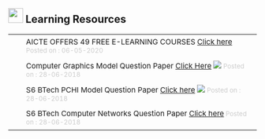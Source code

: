 
<h2><img height="30" src="images/learning_r.png" style="border:0px; box-shadow:none;" width="30"/> Learning Resources</h2>
<table border="0" cellpadding="8" style="border-collapse:collapse;" width="98%"><tr><td align="right" height="15" style="font-size:85%;padding-top:5px;padding-bottom:8px;" valign="top" width="15"> <img height="12" src="images/tick.png" style="border:0px; box-shadow:none;" width="12"/> </td><td style="font-size:15px; padding-top:5px;padding-bottom:8px;" valign="top">AICTE OFFERS 49 FREE E-LEARNING COURSES <a class="cc" href="/learningR/AICTE1588746702.pdf" target="_blank">Click here </a><font color="#CCC" size="2"> Posted on : 06-05-2020</font></td></tr><tr><td align="right" height="15" style="font-size:85%;padding-top:5px;padding-bottom:8px;" valign="top" width="15"> <img height="12" src="images/tick.png" style="border:0px; box-shadow:none;" width="12"/> </td><td style="font-size:15px; padding-top:5px;padding-bottom:8px;" valign="top">Computer Graphics Model Question Paper <a class="cc" href="/learningR/btech_cse_it_computer_graphics_201614604404791530170197.pdf" target="_blank">Click Here</a> <img src="images/new.gif" style="border:0px; box-shadow:none;"/> <font color="#CCC" size="2"> Posted on : 28-06-2018</font></td></tr><tr><td align="right" height="15" style="font-size:85%;padding-top:5px;padding-bottom:8px;" valign="top" width="15"> <img height="12" src="images/tick.png" style="border:0px; box-shadow:none;" width="12"/> </td><td style="font-size:15px; padding-top:5px;padding-bottom:8px;" valign="top">S6 BTech PCHI Model Question Paper <a class="cc" href="/learningR/btech_cse_it_pc_hardware_interfacing_201614604403681530169910.pdf" target="_blank">Click here</a> <img src="images/new.gif" style="border:0px; box-shadow:none;"/> <font color="#CCC" size="2"> Posted on : 28-06-2018</font></td></tr><tr><td align="right" height="15" style="font-size:85%;padding-top:5px;padding-bottom:8px;" valign="top" width="15"> <img height="12" src="images/tick.png" style="border:0px; box-shadow:none;" width="12"/> </td><td style="font-size:15px; padding-top:5px;padding-bottom:8px;" valign="top">S6 BTech Computer Networks Question Paper <a class="cc" href="/learningR/btech_cse_it_computer_network_201614604403151530169378.pdf" target="_blank">Click here</a><font color="#CCC" size="2"> Posted on : 28-06-2018</font></td></tr></table>
</div>

